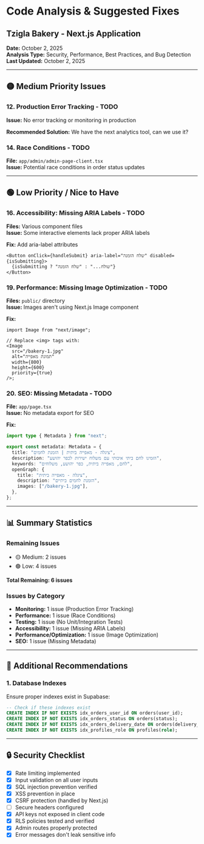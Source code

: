 # Code Analysis & Suggested Fixes

## Tzigla Bakery - Next.js Application

**Date:** October 2, 2025  
**Analysis Type:** Security, Performance, Best Practices, and Bug Detection  
**Last Updated:** October 2, 2025

---

## 🟡 Medium Priority Issues

### 12. **Production Error Tracking** - TODO

**Issue:** No error tracking or monitoring in production

**Recommended Solution:** We have the next analytics tool, can we use it?

### 14. **Race Conditions** - TODO

**File:** `app/admin/admin-page-client.tsx`  
**Issue:** Potential race conditions in order status updates

---

## 🟢 Low Priority / Nice to Have

### 16. **Accessibility: Missing ARIA Labels** - TODO

**Files:** Various component files  
**Issue:** Some interactive elements lack proper ARIA labels

**Fix:** Add aria-label attributes

```tsx
<Button onClick={handleSubmit} aria-label="שלח הזמנה" disabled={isSubmitting}>
  {isSubmitting ? "שולח..." : "שלח הזמנה"}
</Button>
```

### 19. **Performance: Missing Image Optimization** - TODO

**Files:** `public/` directory  
**Issue:** Images aren't using Next.js Image component

**Fix:**

```tsx
import Image from "next/image";

// Replace <img> tags with:
<Image
  src="/bakery-1.jpg"
  alt="תמונת מאפייה"
  width={800}
  height={600}
  priority={true}
/>;
```

### 20. **SEO: Missing Metadata** - TODO

**File:** `app/page.tsx`  
**Issue:** No metadata export for SEO

**Fix:**

```typescript
import type { Metadata } from "next";

export const metadata: Metadata = {
  title: "ציגלה - מאפייה ביתית | הזמנת לחמים",
  description: "הזמינו לחם ביתי איכותי עם משלוח ישירות לכפר יהושע",
  keywords: "לחם, מאפייה ביתית, כפר יהושע, משלוחים",
  openGraph: {
    title: "ציגלה - מאפייה ביתית",
    description: "הזמנת לחמים ביתיים",
    images: ["/bakery-1.jpg"],
  },
};
```

---

## 📊 Summary Statistics

### Remaining Issues

- 🟡 Medium: 2 issues
- 🟢 Low: 4 issues

**Total Remaining: 6 issues**

### Issues by Category

- **Monitoring:** 1 issue (Production Error Tracking)
- **Performance:** 1 issue (Race Conditions)
- **Testing:** 1 issue (No Unit/Integration Tests)
- **Accessibility:** 1 issue (Missing ARIA Labels)
- **Performance/Optimization:** 1 issue (Image Optimization)
- **SEO:** 1 issue (Missing Metadata)

---

## 📝 Additional Recommendations

### 1. **Database Indexes**

Ensure proper indexes exist in Supabase:

```sql
-- Check if these indexes exist
CREATE INDEX IF NOT EXISTS idx_orders_user_id ON orders(user_id);
CREATE INDEX IF NOT EXISTS idx_orders_status ON orders(status);
CREATE INDEX IF NOT EXISTS idx_orders_delivery_date ON orders(delivery_date);
CREATE INDEX IF NOT EXISTS idx_profiles_role ON profiles(role);
```

---

## 🔒 Security Checklist

- [x] Rate limiting implemented
- [x] Input validation on all user inputs
- [x] SQL injection prevention verified
- [x] XSS prevention in place
- [x] CSRF protection (handled by Next.js)
- [ ] Secure headers configured
- [x] API keys not exposed in client code
- [x] RLS policies tested and verified
- [x] Admin routes properly protected
- [x] Error messages don't leak sensitive info

